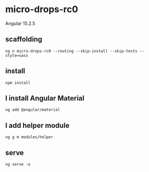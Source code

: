 # micro-drops-rc0

Angular 15.2.5

## scaffolding

```shell
ng n micro-drops-rc0 --routing --skip-install --skip-tests --style=sass
```

## install

```shell
npm install
```

## I install Angular Material

```shell
ng add @angular/material
```

## I add helper module

```shell
ng g m modules/helper
```

## serve

```shell
ng serve -o
```
